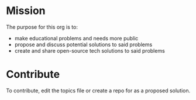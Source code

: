 # Mission

The purpose for this org is to:

* make educational problems and needs more public
* propose and discuss potential solutions to said problems
* create and share open-source tech solutions to said problems

# Contribute

To contribute, edit the topics file or create a repo for as a proposed solution.
